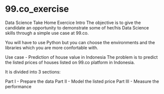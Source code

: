 # 99.co_exercise

Data Science Take Home Exercice
Intro
The objective is to give the candidate an opportunity to demonstrate some of her/his Data Science skills through a simple use case at 99.co.

You will have to use Python but you can choose the environments and the libraries which you are more confortable with.

Use case - Prediction of house value in Indonesia
The problem is to predict the listed prices of houses listed on 99.co platform in Indonesia.

It is divided into 3 sections:

Part I - Prepare the data
Part II - Model the listed price
Part III - Measure the performance
